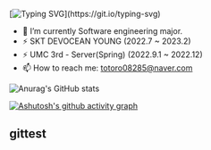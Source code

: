 [![Typing SVG](https://readme-typing-svg.herokuapp.com?font=TImes+New+Roman&size=35&color=8368C0&center=true&lines=Hi+there!+I'm+yenyen31!)](https://git.io/typing-svg)

- 🔭 I’m currently Software engineering major.
- ⚡ SKT DEVOCEAN YOUNG (2022.7 ~ 2023.2)
- ⚡ UMC 3rd - Server(Spring) (2022.9.1 ~ 2022.12)
- 📫 How to reach me: totoro08285@naver.com

![Anurag's GitHub stats](https://github-readme-stats.vercel.app/api?username=yenyen31&show_icons=true&theme=material-palenight)

[![Ashutosh's github activity graph](https://github-readme-activity-graph.cyclic.app/graph?username=Ashutosh00710&theme=rogue)](https://github.com/ashutosh00710/github-readme-activity-graph) 
## gittest
